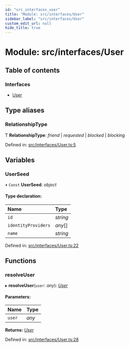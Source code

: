 ```yaml
---
id: "src_interfaces_user"
title: "Module: src/interfaces/User"
sidebar_label: "src/interfaces/User"
custom_edit_url: null
hide_title: true
---
```


# Module: src/interfaces/User

## Table of contents

### Interfaces

- [User](../interfaces/src_interfaces_user.user.md)

## Type aliases

### RelationshipType

Ƭ **RelationshipType**: *friend* \| *requested* \| *blocked* \| *blocking*

Defined in: [src/interfaces/User.ts:5](https://github.com/xr3ngine/xr3ngine/blob/716a06460/packages/common/src/interfaces/User.ts#L5)

## Variables

### UserSeed

• `Const` **UserSeed**: *object*

#### Type declaration:

Name | Type |
:------ | :------ |
`id` | *string* |
`identityProviders` | *any*[] |
`name` | *string* |

Defined in: [src/interfaces/User.ts:22](https://github.com/xr3ngine/xr3ngine/blob/716a06460/packages/common/src/interfaces/User.ts#L22)

## Functions

### resolveUser

▸ **resolveUser**(`user`: *any*): [*User*](../interfaces/src_interfaces_user.user.md)

#### Parameters:

Name | Type |
:------ | :------ |
`user` | *any* |

**Returns:** [*User*](../interfaces/src_interfaces_user.user.md)

Defined in: [src/interfaces/User.ts:28](https://github.com/xr3ngine/xr3ngine/blob/716a06460/packages/common/src/interfaces/User.ts#L28)
